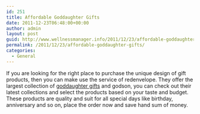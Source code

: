 ```yaml
---
id: 251
title: Affordable Goddaughter Gifts
date: 2011-12-23T06:48:00+00:00
author: admin
layout: post
guid: http://www.wellnessmanager.info/2011/12/23/affordable-goddaughter-gifts/
permalink: /2011/12/23/affordable-goddaughter-gifts/
categories:
  - General
---
```

If you are looking for the right place to purchase the unique design of gift products, then you can make use the service of redenvelope. They offer the largest collection of [goddaughter gifts](http://www.redenvelope.com/goddaughter-gifts-RGGDD) and godson, you can check out their latest collections and select the products based on your taste and budget. These products are quality and suit for all special days like birthday, anniversary and so on, place the order now and save hand sum of money.